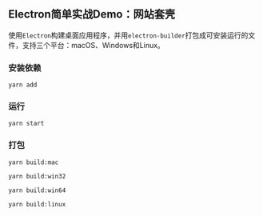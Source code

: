 ## Electron简单实战Demo：网站套壳

使用`Electron`构建桌面应用程序，并用`electron-builder`打包成可安装运行的文件，支持三个平台：macOS、Windows和Linux。


### 安装依赖

```
yarn add

```


### 运行

```
yarn start
```

### 打包

```
yarn build:mac 

yarn build:win32

yarn build:win64

yarn build:linux
```


